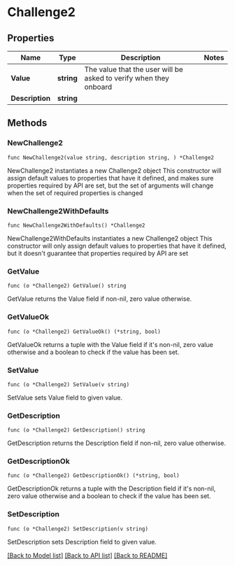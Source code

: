 # Challenge2

## Properties

Name | Type | Description | Notes
------------ | ------------- | ------------- | -------------
**Value** | **string** | The value that the user will be asked to verify when they onboard | 
**Description** | **string** |  | 

## Methods

### NewChallenge2

`func NewChallenge2(value string, description string, ) *Challenge2`

NewChallenge2 instantiates a new Challenge2 object
This constructor will assign default values to properties that have it defined,
and makes sure properties required by API are set, but the set of arguments
will change when the set of required properties is changed

### NewChallenge2WithDefaults

`func NewChallenge2WithDefaults() *Challenge2`

NewChallenge2WithDefaults instantiates a new Challenge2 object
This constructor will only assign default values to properties that have it defined,
but it doesn't guarantee that properties required by API are set

### GetValue

`func (o *Challenge2) GetValue() string`

GetValue returns the Value field if non-nil, zero value otherwise.

### GetValueOk

`func (o *Challenge2) GetValueOk() (*string, bool)`

GetValueOk returns a tuple with the Value field if it's non-nil, zero value otherwise
and a boolean to check if the value has been set.

### SetValue

`func (o *Challenge2) SetValue(v string)`

SetValue sets Value field to given value.


### GetDescription

`func (o *Challenge2) GetDescription() string`

GetDescription returns the Description field if non-nil, zero value otherwise.

### GetDescriptionOk

`func (o *Challenge2) GetDescriptionOk() (*string, bool)`

GetDescriptionOk returns a tuple with the Description field if it's non-nil, zero value otherwise
and a boolean to check if the value has been set.

### SetDescription

`func (o *Challenge2) SetDescription(v string)`

SetDescription sets Description field to given value.



[[Back to Model list]](../README.md#documentation-for-models) [[Back to API list]](../README.md#documentation-for-api-endpoints) [[Back to README]](../README.md)


